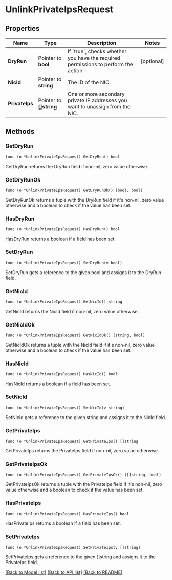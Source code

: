 # UnlinkPrivateIpsRequest

## Properties

Name | Type | Description | Notes
------------ | ------------- | ------------- | -------------
**DryRun** | Pointer to **bool** | If &#x60;true&#x60;, checks whether you have the required permissions to perform the action. | [optional] 
**NicId** | Pointer to **string** | The ID of the NIC. | 
**PrivateIps** | Pointer to **[]string** | One or more secondary private IP addresses you want to unassign from the NIC. | 

## Methods

### GetDryRun

`func (o *UnlinkPrivateIpsRequest) GetDryRun() bool`

GetDryRun returns the DryRun field if non-nil, zero value otherwise.

### GetDryRunOk

`func (o *UnlinkPrivateIpsRequest) GetDryRunOk() (bool, bool)`

GetDryRunOk returns a tuple with the DryRun field if it's non-nil, zero value otherwise
and a boolean to check if the value has been set.

### HasDryRun

`func (o *UnlinkPrivateIpsRequest) HasDryRun() bool`

HasDryRun returns a boolean if a field has been set.

### SetDryRun

`func (o *UnlinkPrivateIpsRequest) SetDryRun(v bool)`

SetDryRun gets a reference to the given bool and assigns it to the DryRun field.

### GetNicId

`func (o *UnlinkPrivateIpsRequest) GetNicId() string`

GetNicId returns the NicId field if non-nil, zero value otherwise.

### GetNicIdOk

`func (o *UnlinkPrivateIpsRequest) GetNicIdOk() (string, bool)`

GetNicIdOk returns a tuple with the NicId field if it's non-nil, zero value otherwise
and a boolean to check if the value has been set.

### HasNicId

`func (o *UnlinkPrivateIpsRequest) HasNicId() bool`

HasNicId returns a boolean if a field has been set.

### SetNicId

`func (o *UnlinkPrivateIpsRequest) SetNicId(v string)`

SetNicId gets a reference to the given string and assigns it to the NicId field.

### GetPrivateIps

`func (o *UnlinkPrivateIpsRequest) GetPrivateIps() []string`

GetPrivateIps returns the PrivateIps field if non-nil, zero value otherwise.

### GetPrivateIpsOk

`func (o *UnlinkPrivateIpsRequest) GetPrivateIpsOk() ([]string, bool)`

GetPrivateIpsOk returns a tuple with the PrivateIps field if it's non-nil, zero value otherwise
and a boolean to check if the value has been set.

### HasPrivateIps

`func (o *UnlinkPrivateIpsRequest) HasPrivateIps() bool`

HasPrivateIps returns a boolean if a field has been set.

### SetPrivateIps

`func (o *UnlinkPrivateIpsRequest) SetPrivateIps(v []string)`

SetPrivateIps gets a reference to the given []string and assigns it to the PrivateIps field.


[[Back to Model list]](../README.md#documentation-for-models) [[Back to API list]](../README.md#documentation-for-api-endpoints) [[Back to README]](../README.md)


